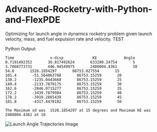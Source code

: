 # Advanced-Rocketry-with-Python-and-FlexPDE
Optimizing for launch angle in dynamics rocketry problem given launch velocity, mass, and fuel expulsion rate and velocity. TEST

Python Output:

```
Time                x-disp             KE            Angle
0.7191492352       36.817492624       633280.24754       5
3.7868773731       446.94549975       2408004.4361       10
54.6       1526.1854297       86753.027554       15
101.4       -51.564063708       86753.15259       20
130.2       -1235.0443668       86753.15259       25
149.4       -2133.7070175       86753.15259       30
162.6       -2846.0715277       86753.15259       35
172.2       -3439.7879984       86753.15259       40
178.2       -3919.2865439       86753.15259       45
181.8       -4317.4478182       86753.15259       50

The Maximum xd was  1526.1854297 at 15 degrees and Maximum KE was  2408004.4361 at 10
```

![Launch Angle Trajectories Image](https://lh3.googleusercontent.com/qkJ0uqiW2zGWa8AX6TjmyWEk_CPNPzoHVw1uyvX5IWJ8SQjl8KKyyjEywGmj7OhkfWzwWpNdJ90iAqekhcfvH7-LTXA3FLrSW5Xo5DIuma3L10RtvuPBv56eBfwPVhy6pjoMMBJdbQbuZQTHcx-6KjBskM6hYca2K6Lp-4AuCBh_ban8zorMZqSz94GF5MWjvR5r4L5slGAURtdi-cfw8NMHku2HKtRLto1f9CvTHQ1ErlZx2Xg58K6NtIO4bp0TM12HagseOM3d7SLGUgBrlajIucnxaJhVWRxyusIenlcCtpTsMcAM-J8F9kzQ8W-V5WgaYuf7_JP6Q_rdSTmNwyYfwL86eaO3QRUkCNBz0Nz853zHgqYDSqG_M4nT8f2fUv6vxV51dXL42MqqeQF0YgDY8p0UxjNocQUIkPWDL6wqpOmkpsCz7a3PApbj4t2XYDmrW90BOiUcgn55jKEYOQMscxr4iPaXP98S5jP12reNFzMewhJ4eRk6s_jIeq57-qzKoL1D-WOyzoxC2wUuRU4SHyyx9GRyTrTA-46z6k0rmBWh2e8Vg7KrzxRRY99XHjklHNENh3wEgBJen-xVjIZ-z3BEQ74pi52-z0YYs3A3OlMAYlbKlapwyq6CgQItBOB4Kqsb_A4wXBwag4-AZipYfVXkpcL0mAHHxquDdOH-9BpHAfrhy3fO8bWA=w381-h264-no)
